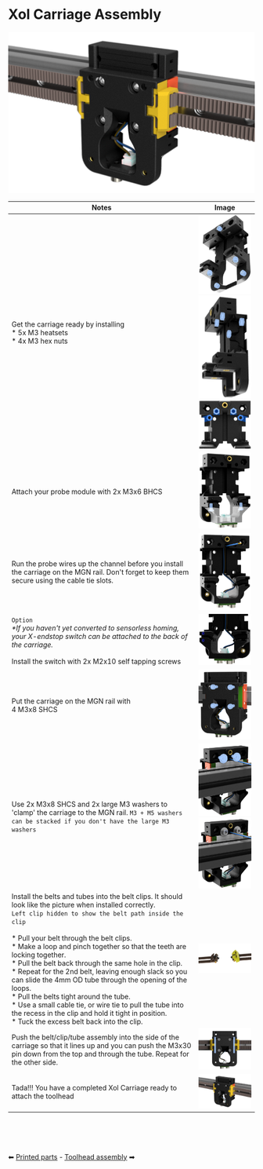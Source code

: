 # Xol Carriage Assembly
![Xol Carriage Image](assets/images/xol_carriage/xol_carriage.png)


| Notes                                                                                                                                                                                                                                                                                                                                                                                                                                                                                                                    | Image                                                                                                                                                                                                                                       |
| ------------------------------------------------------------------------------------------------------------------------------------------------------------------------------------------------------------------------------------------------------------------------------------------------------------------------------------------------------------------------------------------------------------------------------------------------------------------------------------------------------------------------ | ------------------------------------------------------------------------------------------------------------------------------------------------------------------------------------------------------------------------------------------- |
| Get the carriage ready by installing <br /> * 5x M3 heatsets<br />* 4x M3 hex nuts                                                                                                                                                                                                                                                                                                                                                                                                                                       | <img src='assets/images/xol_carriage/carriage_heatsets.png' width=300 /> <br/> <img src='assets/images/xol_carriage/carriage_hexnuts.png' width=150 /> <br/> <img src='assets/images/xol_carriage/carriage_hexnuts_detail.png' width=150 /> |
| Attach your probe module with 2x M3x6 BHCS                                                                                                                                                                                                                                                                                                                                                                                                                                                                               | <img src='assets/images/xol_carriage/carriage_probe_module.png' width=150 />                                                                                                                                                                |
| Run the probe wires up the channel before you install the carriage on the MGN rail. Don't forget to keep them secure using the cable tie slots.                                                                                                                                                                                                                                                                                                                                                                          | <img src='assets/images/xol_carriage/carriage_probe_wires.png' width=150 />                                                                                                                                                                 |
| `Option`<br/>_*If you haven't yet converted to sensorless homing, your X-endstop switch can be attached to the back of the carriage._<br/><br/> Install the switch with 2x M2x10 self tapping screws                                                                                                                                                                                                                                                                                                                     | <img src='assets/images/xol_carriage/carriage_x-endstop.png' width=150 />                                                                                                                                                                   |
| Put the carriage on the MGN rail with <br />4 M3x8 SHCS<br/>                                                                                                                                                                                                                                                                                                                                                                                                                                                             | <img src='assets/images/xol_carriage/carriage_screw_to_rail.png' width=300 />                                                                                                                                                               |
| Use 2x M3x8 SHCS and 2x large M3 washers to 'clamp' the carriage to the MGN rail. `M3 + M5 washers can be stacked if you don't have the large M3 washers`                                                                                                                                                                                                                                                                                                                                                                | <img src='assets/images/xol_carriage/carriage_rail_clamp_screws.png' width=300 /> <br/> <img src='assets/images/xol_carriage/carriage_rail_clamp_screws2.png' width=300 />                                                                  |
| Install the belts and tubes into the belt clips. It should look like the picture when installed correctly.<br/> `Left clip hidden to show the belt path inside the clip` <br/> <br/>  * Pull your belt through the belt clips.<br/>  * Make a loop and pinch together so that the teeth are locking together.<br/>  * Pull the belt back through the same hole in the clip.<br/>  * Repeat for the 2nd belt, leaving enough slack so you can slide the 4mm OD tube through the opening of the loops. <br/> * Pull the belts tight around the tube.<br/> * Use a small cable tie, or wire tie to pull the tube into the recess in the clip and hold it tight in position.<br/> * Tuck the excess belt back into the clip. | <img src='assets/images/xol_carriage/6mm_belts_and_clips.png' width=300 />                                                                                                                                                                  |
| Push the belt/clip/tube assembly into the side of the carriage so that it lines up and you can push the M3x30 pin down from the top and through the tube. Repeat for the other side.                                                                                                                                                                                                                                                                                                                                     | <img src='assets/images/xol_carriage/carriage_belt_pins.png' width=300 />                                                                                                                                                                   |
| Tada!!! You have a completed Xol Carriage ready to attach the toolhead                                                                                                                                                                                                                                                                                                                                                                                                                                                   | <img src='assets/images/xol_carriage/xol_carriage.png' width=300 />                                                                                                                                                                         |


<br/><br/><br/><br/>
⬅  [Printed parts](printing.md) - [Toolhead assembly](toolhead_assembly.md) ➡
